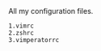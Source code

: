 <MTMarkdownOptions output='raw'>
    All my configuration files.<br />
    
    1.vimrc
    2.zshrc
    3.vimperatorrc
</MTMarkdownOptions>
